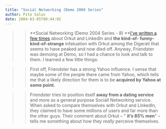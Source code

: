 ```yaml
---
title: "Social Networking (Demo 2004 Series"
author: Pito Salas
date: 2004-03-05T00:44:02
---
```



>>

>> **Social Networking (Demo 2004 Series - 8) **[I've written a few
times](</2004/01/24.html#a155>) about Orkut and LinkedIn and **the kind-of-
funny-kind-of-strange** infatuation with Orkut among the Digerati that seems
to have peaked and now died off. Anyway, Friendster was demoing at Demo, so I
had a chance to look and talk to them. I learned a few little things:

>>

>>  
>
>>

>> First off, Friendster has a strong Yahoo influence. I sense that maybe some
of the people there came from Yahoo, which tells me that a likely direction
for them is to be **acquired by Yahoo at some point.**

>>

>>  
>
>>

>> Friendster tries to position itself **away from a dating service** and more
as a general purpose Sociall Networking service. When asked to compare
themselves with Orkut and LinkedIn, they claimed to have some millions of
users and far more than the other guys. Their comment about Orkut – " **it’s
85%  men**" – tells me something about how they _really_ perceive themselves.



